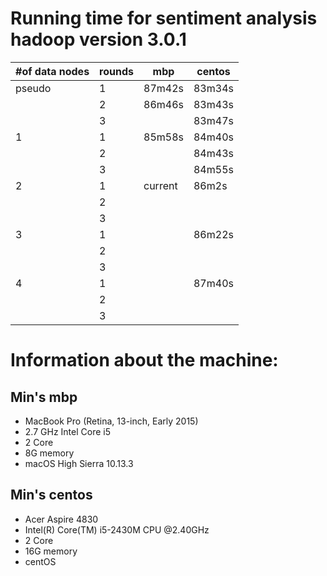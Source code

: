 # Running time for sentiment analysis hadoop version 3.0.1

| #of data nodes | rounds | mbp     | centos |
|----------------|--------|---------|--------|
| pseudo         | 1      | 87m42s  | 83m34s |
|                | 2      | 86m46s  | 83m43s |
|                | 3      |         | 83m47s |
| 1              | 1      | 85m58s  | 84m40s |
|                | 2      |         | 84m43s |
|                | 3      |         | 84m55s |
| 2              | 1      | current | 86m2s  |
|                | 2      |         |        |
|                | 3      |         |        |
| 3              | 1      |         | 86m22s |
|                | 2      |         |        |
|                | 3      |         |        |
| 4              | 1      |         | 87m40s |
|                | 2      |         |        |
|                | 3      |         |        |

# Information about the machine:


## Min's mbp

* MacBook Pro (Retina, 13-inch, Early 2015) 
* 2.7 GHz Intel Core i5
* 2 Core
* 8G memory
* macOS High Sierra 10.13.3

## Min's centos

* Acer Aspire 4830
* Intel(R) Core(TM) i5-2430M CPU @2.40GHz
* 2 Core
* 16G memory
* centOS 

